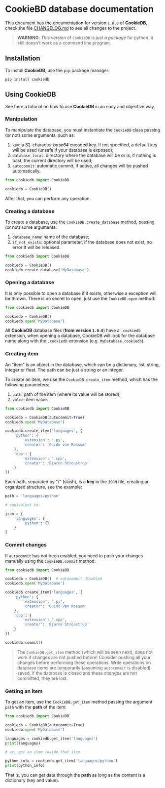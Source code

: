 # CookieBD database documentation

This document has the documentation for version `1.0.0` of **CookieDB**,
check the file [CHANGELOG.md](https://github.com/jaedsonpys/cookiedb/blob/master/CHANGELOG.md)
to see all changes to the project.

> **WARNING**: _This version_ of `CookieDB` is _just a package_ for python, it still
> doesn't work as a command line program.

## Installation

To install **CookieDB**, use the `pip` package manager:

```
pip install cookiedb
```

## Using CookieDB

See here a tutorial on how to use **CookieDB** in an easy and objective way.

### Manipulation

To manipulate the database, you must instantiate the `CookieDB` class
passing (or not) some arguments, such as:

1. `key`: a 32-character _base64_ encoded key. If not specified,
a default key will be used (unsafe if your database is exposed);
2. `database_local`: directory where the database will be or is, if nothing is
past, the current directory will be used;
3. `autocommit`: automatic commit, if active, all changes will be pushed
automatically.

```python
from cookiedb import CookieDB

cookiedb = CookieDB()
```

After that, you can perform any operation.

### Creating a database

To create a database, use the `CookieDB.create_database` method, passing
(or not) some arguments:

1. `database_name`: name of the database;
2. `if_not_exists`: optional parameter, if the database does not exist, no error
It will be released.

```python
from cookiedb import CookieDB

cookiedb = CookieDB()
cookiedb.create_database('MyDatabase')
```

### Opening a database

It is only possible to open a database if it exists, otherwise a
exception will be thrown. There is no secret to open, just use the `CookieDB.open` method:

```python
from cookiedb import CookieDB

cookiedb = CookieDB()
cookiedb.open('MyDatabase')
```

All **CookieDB** database files (**from version `1.0.0`**) have a `.cookiedb` extension, when opening a database,
CookieDB will look for the database name along with the `.cookiedb`
extension (e.g. `MyDatabase.cookiedb`).

### Creating item

An "item" is an object in the database, which can be a dictionary, list, string,
integer or float. The path can be just a string or an integer.

To create an item, we use the `CookieDB.create_item` method, which has the following parameters:

1. `path`: path of the item (where its value will be stored);
2. `value`: item value.

```python
from cookiedb import CookieDB

cookiedb = CookieDB(autocommit=True)
cookiedb.open('MyDatabase')

cookiedb.create_item('languages', {
    'python': {
        'extension': '.py',
        'creator': 'Guido van Rossum'
    },
    'cpp': {
        'extension': '.cpp',
        'creator': 'Bjarne Stroustrup'
    }
})
```

Each path, separated by "/" (slash), is a **key** in the `JSON` file,
creating an organized structure, see the example:

```python
path = 'languages/python'

# equivalent to:

json = {
    'languages': {
        'python': {}
    }
}
```

### Commit changes

If `autocommit` has not been enabled, you need to push your changes
manually using the `CookieDB.commit` method:

```python
from cookiedb import CookieDB

cookiedb = CookieDB()  # autocommit disabled
cookiedb.open('MyDatabase')

cookiedb.create_item('languages', {
    'python': {
        'extension': '.py',
        'creator': 'Guido van Rossum'
    },
    'cpp': {
        'extension': '.cpp',
        'creator': 'Bjarne Stroustrup'
    }
})

cookiedb.commit()
```

> The `CookieDB.get_item` method (which will be seen next), does not work if
> changes are not pushed before! Consider pushing all your
> changes before performing these operations. Write operations on database
> items are temporarily (assuming `autocommit` is disabled) saved, if the database is closed and these changes are not committed, they are lost.

### Getting an item

To get an item, use the `CookieDB.get_item` method passing the argument
`path` with the **path** of the item:

```python
from cookiedb import CookieDB

cookiedb = CookieDB(autocommit=True)
cookiedb.open('MyDatabase')

languages = cookiedb.get_item('languages')
print(languages)

# or, get an item inside that item

python_info = cookiedb.get_item('languages/python')
print(python_info)
```

That is, you can get data through the **path** as long as the content is
a dictionary (key and value).